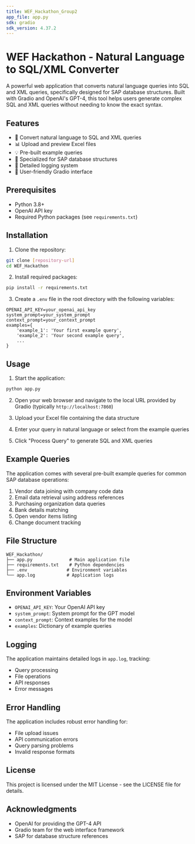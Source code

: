 ```yaml
---
title: WEF_Hackathon_Group2
app_file: app.py
sdk: gradio
sdk_version: 4.37.2
---
```


# WEF Hackathon - Natural Language to SQL/XML Converter

A powerful web application that converts natural language queries into SQL and XML queries, specifically designed for SAP database structures. Built with Gradio and OpenAI's GPT-4, this tool helps users generate complex SQL and XML queries without needing to know the exact syntax.

## Features

- 🔄 Convert natural language to SQL and XML queries
- 📊 Upload and preview Excel files
- 💡 Pre-built example queries
- 🎯 Specialized for SAP database structures
- 📝 Detailed logging system
- 🚀 User-friendly Gradio interface

## Prerequisites

- Python 3.8+
- OpenAI API key
- Required Python packages (see `requirements.txt`)

## Installation

1. Clone the repository:
```bash
git clone [repository-url]
cd WEF_Hackathon
```

2. Install required packages:
```bash
pip install -r requirements.txt
```

3. Create a `.env` file in the root directory with the following variables:
```env
OPENAI_API_KEY=your_openai_api_key
system_prompt=your_system_prompt
context_prompt=your_context_prompt
examples={
    'example_1': 'Your first example query',
    'example_2': 'Your second example query',
    ...
}
```

## Usage

1. Start the application:
```bash
python app.py
```

2. Open your web browser and navigate to the local URL provided by Gradio (typically `http://localhost:7860`)

3. Upload your Excel file containing the data structure

4. Enter your query in natural language or select from the example queries

5. Click "Process Query" to generate SQL and XML queries

## Example Queries

The application comes with several pre-built example queries for common SAP database operations:

1. Vendor data joining with company code data
2. Email data retrieval using address references
3. Purchasing organization data queries
4. Bank details matching
5. Open vendor items listing
6. Change document tracking

## File Structure

```
WEF_Hackathon/
├── app.py              # Main application file
├── requirements.txt    # Python dependencies
├── .env               # Environment variables
└── app.log            # Application logs
```

## Environment Variables

- `OPENAI_API_KEY`: Your OpenAI API key
- `system_prompt`: System prompt for the GPT model
- `context_prompt`: Context examples for the model
- `examples`: Dictionary of example queries

## Logging

The application maintains detailed logs in `app.log`, tracking:
- Query processing
- File operations
- API responses
- Error messages

## Error Handling

The application includes robust error handling for:
- File upload issues
- API communication errors
- Query parsing problems
- Invalid response formats

## License

This project is licensed under the MIT License - see the LICENSE file for details.

## Acknowledgments

- OpenAI for providing the GPT-4 API
- Gradio team for the web interface framework
- SAP for database structure references
